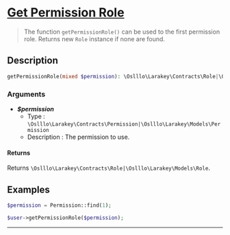 # <u>Get Permission Role</u>

 > The function `getPermissionRole()` can be used to the first permission role. Returns new `Role` instance if none are found.

## Description

```php
getPermissionRole(mixed $permission): \Oslllo\Larakey\Contracts\Role|\Oslllo\Larakey\Models\Role
```

### Arguments

- ***$permission***
    - Type : `\Oslllo\Larakey\Contracts\Permission|\Oslllo\Larakey\Models\Permission`
    - Description : The permission to use.

#### Returns

Returns `\Oslllo\Larakey\Contracts\Role|\Oslllo\Larakey\Models\Role`.

## Examples

```php
$permission = Permission::find(1);

$user->getPermissionRole($permission);
```

---
